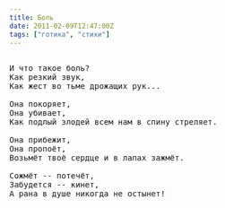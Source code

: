 ```yaml
---
title: Боль
date: 2011-02-09T12:47:00Z
tags: ["готика", "стихи"]
---
```


<pre>

И что такое боль?
Как резкий звук,
Как жест во тьме дрожащих рук...

Она покоряет,
Она убивает,
Как подлый злодей всем нам в спину стреляет.

Она прибежит,
Она пропоёт,
Возьмёт твоё сердце и в лапах зажмёт.

Сожмёт -- потечёт,
Забудется -- кинет,
А рана в душе никогда не остынет!



</pre>